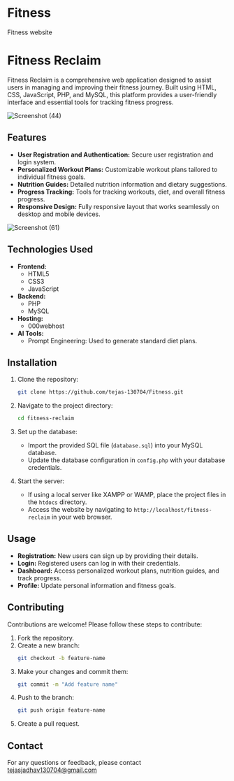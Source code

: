 # Fitness
Fitness website

# Fitness Reclaim

Fitness Reclaim is a comprehensive web application designed to assist users in managing and improving their fitness journey. Built using HTML, CSS, JavaScript, PHP, and MySQL, this platform provides a user-friendly interface and essential tools for tracking fitness progress.

![Screenshot (44)](https://github.com/tejas-130704/Fitness/assets/147961352/bb04ac53-d90f-473b-88e8-dd757b9349fd)

## Features

- **User Registration and Authentication:** Secure user registration and login system.
- **Personalized Workout Plans:** Customizable workout plans tailored to individual fitness goals.
- **Nutrition Guides:** Detailed nutrition information and dietary suggestions.
- **Progress Tracking:** Tools for tracking workouts, diet, and overall fitness progress.
- **Responsive Design:** Fully responsive layout that works seamlessly on desktop and mobile devices.

![Screenshot (61)](https://github.com/tejas-130704/Fitness/assets/147961352/f5b2e864-cb9b-46f6-84a6-6d5397c0daa9)

## Technologies Used

- **Frontend:**
  - HTML5
  - CSS3
  - JavaScript
- **Backend:**
  - PHP
  - MySQL
- **Hosting:**
  - 000webhost
- **AI Tools:**
  - Prompt Engineering: Used to generate standard diet plans.

## Installation

1. Clone the repository:
   ```bash
   git clone https://github.com/tejas-130704/Fitness.git
   ```
2. Navigate to the project directory:
   ```bash
   cd fitness-reclaim
   ```
3. Set up the database:
   - Import the provided SQL file (`database.sql`) into your MySQL database.
   - Update the database configuration in `config.php` with your database credentials.

4. Start the server:
   - If using a local server like XAMPP or WAMP, place the project files in the `htdocs` directory.
   - Access the website by navigating to `http://localhost/fitness-reclaim` in your web browser.

## Usage

- **Registration:** New users can sign up by providing their details.
- **Login:** Registered users can log in with their credentials.
- **Dashboard:** Access personalized workout plans, nutrition guides, and track progress.
- **Profile:** Update personal information and fitness goals.

## Contributing

Contributions are welcome! Please follow these steps to contribute:

1. Fork the repository.
2. Create a new branch:
   ```bash
   git checkout -b feature-name
   ```
3. Make your changes and commit them:
   ```bash
   git commit -m "Add feature name"
   ```
4. Push to the branch:
   ```bash
   git push origin feature-name
   ```
5. Create a pull request.


## Contact

For any questions or feedback, please contact tejasjadhav130704@gmail.com 

